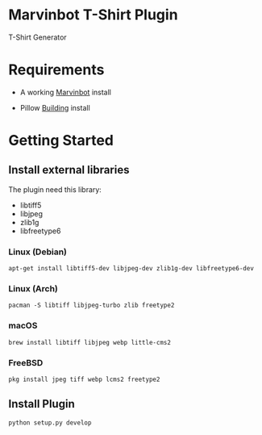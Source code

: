 # Marvinbot T-Shirt Plugin

T-Shirt Generator

# Requirements

-   A working [Marvinbot](https://github.com/BotDevGroup/marvin) install

-	Pillow [Building](http://pillow.readthedocs.io/en/3.4.x/installation.html#building-from-source) install

# Getting Started

## Install external libraries

The plugin need this library:

- libtiff5
- libjpeg
- zlib1g
- libfreetype6

### Linux (Debian)

	apt-get install libtiff5-dev libjpeg-dev zlib1g-dev libfreetype6-dev

### Linux (Arch)

	pacman -S libtiff libjpeg-turbo zlib freetype2

### macOS

	brew install libtiff libjpeg webp little-cms2

### FreeBSD

	pkg install jpeg tiff webp lcms2 freetype2

## Install Plugin

	python setup.py develop
